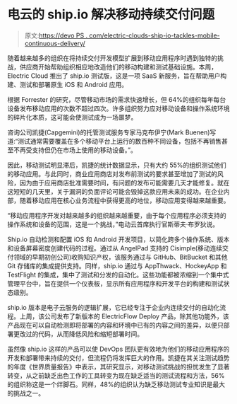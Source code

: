 # 电云的 ship.io 解决移动持续交付问题

> 原文:[https://devo PS . com/electric-clouds-ship-io-tackles-mobile-continuous-delivery/](https://devops.com/electric-clouds-ship-io-tackles-mobile-continuous-delivery/)

随着越来越多的组织在将持续交付开发模型扩展到移动应用程序时遇到独特的挑战，供应商开始帮助组织相应地改造他们的移动构建和测试基础设施。本周，Electric Cloud 推出了 ship.io 测试版，这是一项 SaaS 新服务，旨在帮助用户构建、测试和部署原生 iOS 和 Android 应用。

根据 Forrester 的研究，尽管移动市场的需求快速增长，但 64%的组织每年每台设备发布移动应用的次数不超过四次。许多组织努力应对移动设备和操作系统环境的碎片化本质，这可能会使测试成为一场噩梦。

咨询公司凯捷(Capgemini)的托管测试服务专家马克布伊宁(Mark Buenen)写道:“测试通常需要覆盖在多个移动平台上运行的数百种不同设备，包括不再销售甚至不再受支持但仍在市场上使用的移动设备。”。

因此，移动测试明显滞后，凯捷的统计数据显示，只有大约 55%的组织测试他们的移动应用。与此同时，商业应用商店对发布前测试的要求甚至增加了测试的风险，因为由于应用商店批准需要时间，有问题的发布可能需要几天才能修复。就在这短短的几天里，关于漏洞的负面评论可能会毁掉这款应用未来的成功。在企业内部，随着移动应用在核心业务流程中获得更高的地位，移动应用变得越来越重要。

“移动应用程序开发对越来越多的组织越来越重要，由于每个应用程序必须支持的操作系统和设备的范围，这是一个挑战，”电动云首席执行官斯蒂夫·布罗狄说。

Ship.io 自动检测和配置 iOS 和 Android 开发项目，以简化跨多个操作系统、版本和设备屏幕密度创建代码的过程。通过从 AngelPad 支持的 Cisimple(移动连续交付领域的早期初创公司)收购知识产权，该服务通过与 GitHub、BitBucket 和其他 Git 存储库的集成提供支持。同样，ship.io 通过与 AppThwack、HockeyApp 和 TestFlight 的集成，集中了测试和分发的自动化。这些功能都被浓缩到一个集中式管理平台中，旨在提供一个仪表板，显示所有应用程序和开发平台的构建和测试状态级别。

ship.io 版本是电子云服务的逻辑扩展，它已经专注于企业内连续交付的自动化流程。上周，该公司发布了新版本的 ElectricFlow Deploy 产品，除其他功能外，该产品现在可以自动检测即将部署的内容和环境中已有的内容之间的差异，以便只部署更改过的代码，从而降低风险和缩短部署时间。

虽然像 ship.io 这样的产品可以使 DevOps 团队更有效地为他们的移动应用程序的开发和部署带来持续的交付，但流程仍将发挥巨大的作用。凯捷在其关注测试趋势的年度《世界质量报告》中表示，其研究显示，对移动测试挑战的担忧发生了显著转变，从之前缺乏出色工作的工具转变为现在缺乏适当的测试流程和方法，56%的组织称这是一个绊脚石。同样，48%的组织认为缺乏移动测试专业知识是最大的挑战之一。